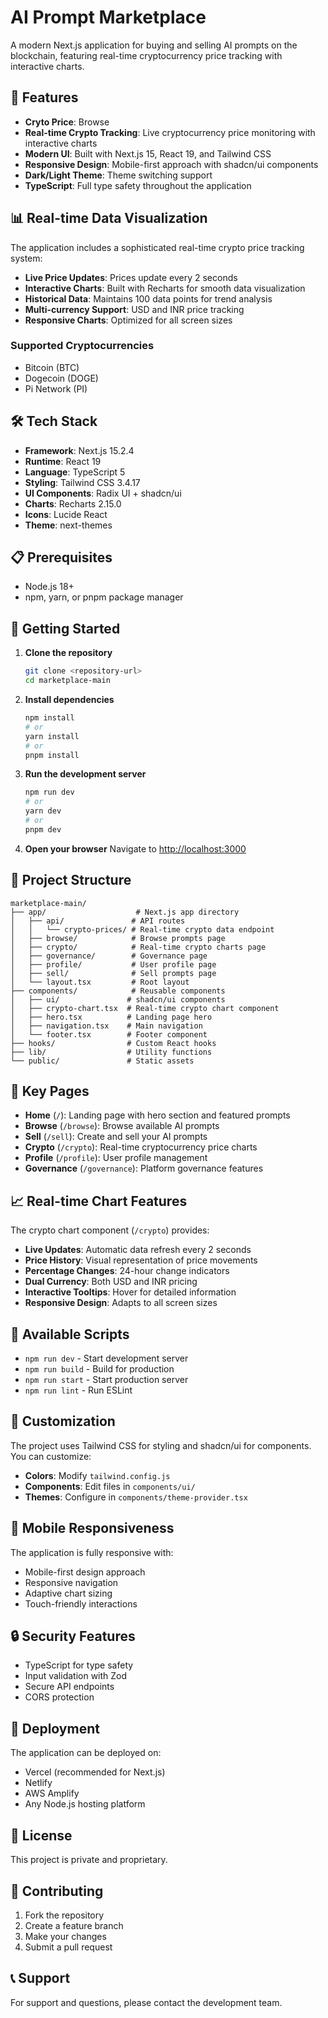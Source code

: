# AI Prompt Marketplace

A modern Next.js application for buying and selling AI prompts on the blockchain, featuring real-time cryptocurrency price tracking with interactive charts.

## 🚀 Features

- **Cryto Price**: Browse
- **Real-time Crypto Tracking**: Live cryptocurrency price monitoring with interactive charts
- **Modern UI**: Built with Next.js 15, React 19, and Tailwind CSS
- **Responsive Design**: Mobile-first approach with shadcn/ui components
- **Dark/Light Theme**: Theme switching support
- **TypeScript**: Full type safety throughout the application

## 📊 Real-time Data Visualization

The application includes a sophisticated real-time crypto price tracking system:

- **Live Price Updates**: Prices update every 2 seconds
- **Interactive Charts**: Built with Recharts for smooth data visualization
- **Historical Data**: Maintains 100 data points for trend analysis
- **Multi-currency Support**: USD and INR price tracking
- **Responsive Charts**: Optimized for all screen sizes

### Supported Cryptocurrencies
- Bitcoin (BTC)
- Dogecoin (DOGE)
- Pi Network (PI)

## 🛠 Tech Stack

- **Framework**: Next.js 15.2.4
- **Runtime**: React 19
- **Language**: TypeScript 5
- **Styling**: Tailwind CSS 3.4.17
- **UI Components**: Radix UI + shadcn/ui
- **Charts**: Recharts 2.15.0
- **Icons**: Lucide React
- **Theme**: next-themes

## 📋 Prerequisites

- Node.js 18+ 
- npm, yarn, or pnpm package manager

## 🚀 Getting Started

1. **Clone the repository**
   ```bash
   git clone <repository-url>
   cd marketplace-main
   ```

2. **Install dependencies**
   ```bash
   npm install
   # or
   yarn install
   # or
   pnpm install
   ```

3. **Run the development server**
   ```bash
   npm run dev
   # or
   yarn dev
   # or
   pnpm dev
   ```

4. **Open your browser**
   Navigate to [http://localhost:3000](http://localhost:3000)

## 📁 Project Structure

```
marketplace-main/
├── app/                    # Next.js app directory
│   ├── api/               # API routes
│   │   └── crypto-prices/ # Real-time crypto data endpoint
│   ├── browse/            # Browse prompts page
│   ├── crypto/            # Real-time crypto charts page
│   ├── governance/        # Governance page
│   ├── profile/           # User profile page
│   ├── sell/              # Sell prompts page
│   └── layout.tsx         # Root layout
├── components/            # Reusable components
│   ├── ui/               # shadcn/ui components
│   ├── crypto-chart.tsx  # Real-time crypto chart component
│   ├── hero.tsx          # Landing page hero
│   ├── navigation.tsx    # Main navigation
│   └── footer.tsx        # Footer component
├── hooks/                # Custom React hooks
├── lib/                  # Utility functions
└── public/               # Static assets
```

## 🎯 Key Pages

- **Home** (`/`): Landing page with hero section and featured prompts
- **Browse** (`/browse`): Browse available AI prompts
- **Sell** (`/sell`): Create and sell your AI prompts
- **Crypto** (`/crypto`): Real-time cryptocurrency price charts
- **Profile** (`/profile`): User profile management
- **Governance** (`/governance`): Platform governance features

## 📈 Real-time Chart Features

The crypto chart component (`/crypto`) provides:

- **Live Updates**: Automatic data refresh every 2 seconds
- **Price History**: Visual representation of price movements
- **Percentage Changes**: 24-hour change indicators
- **Dual Currency**: Both USD and INR pricing
- **Interactive Tooltips**: Hover for detailed information
- **Responsive Design**: Adapts to all screen sizes

## 🔧 Available Scripts

- `npm run dev` - Start development server
- `npm run build` - Build for production
- `npm run start` - Start production server
- `npm run lint` - Run ESLint

## 🎨 Customization

The project uses Tailwind CSS for styling and shadcn/ui for components. You can customize:

- **Colors**: Modify `tailwind.config.js`
- **Components**: Edit files in `components/ui/`
- **Themes**: Configure in `components/theme-provider.tsx`

## 📱 Mobile Responsiveness

The application is fully responsive with:
- Mobile-first design approach
- Responsive navigation
- Adaptive chart sizing
- Touch-friendly interactions

## 🔒 Security Features

- TypeScript for type safety
- Input validation with Zod
- Secure API endpoints
- CORS protection

## 🚀 Deployment

The application can be deployed on:
- Vercel (recommended for Next.js)
- Netlify
- AWS Amplify
- Any Node.js hosting platform

## 📄 License

This project is private and proprietary.

## 🤝 Contributing

1. Fork the repository
2. Create a feature branch
3. Make your changes
4. Submit a pull request

## 📞 Support

For support and questions, please contact the development team.
